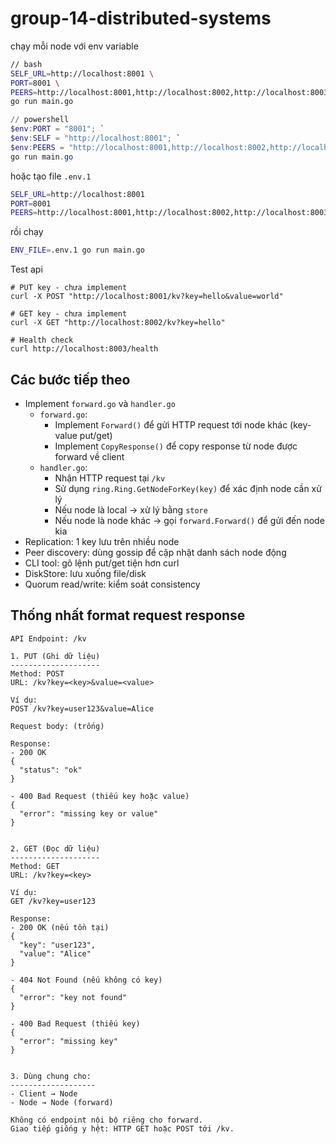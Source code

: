 # group-14-distributed-systems


chạy mỗi node với env variable


```bash
// bash
SELF_URL=http://localhost:8001 \
PORT=8001 \
PEERS=http://localhost:8001,http://localhost:8002,http://localhost:8003 \
go run main.go
```

```powershell
// powershell
$env:PORT = "8001"; `
$env:SELF = "http://localhost:8001"; `
$env:PEERS = "http://localhost:8001,http://localhost:8002,http://localhost:8003"; `
go run main.go
```




hoặc tạo file `.env.1`


```bash
SELF_URL=http://localhost:8001
PORT=8001
PEERS=http://localhost:8001,http://localhost:8002,http://localhost:8003
```

rồi chạy 
```bash
ENV_FILE=.env.1 go run main.go
```

Test api

```curl
# PUT key - chưa implement
curl -X POST "http://localhost:8001/kv?key=hello&value=world"

# GET key - chưa implement
curl -X GET "http://localhost:8002/kv?key=hello"

# Health check
curl http://localhost:8003/health
```


## Các bước tiếp theo
 - Implement `forward.go` và `handler.go`
   - `forward.go`:
     - Implement `Forward()` để gửi HTTP request tới node khác (key-value put/get)
     - Implement `CopyResponse()` để copy response từ node được forward về client
   - `handler.go`:
     - Nhận HTTP request tại `/kv`
     - Sử dụng `ring.Ring.GetNodeForKey(key)` để xác định node cần xử lý
     - Nếu node là local → xử lý bằng `store`
     - Nếu node là node khác → gọi `forward.Forward()` để gửi đến node kia
 - Replication: 1 key lưu trên nhiều node
 - Peer discovery: dùng gossip để cập nhật danh sách node động
 - CLI tool: gõ lệnh put/get tiện hơn curl
 - DiskStore: lưu xuống file/disk
 - Quorum read/write: kiểm soát consistency

## Thống nhất format request response

```
API Endpoint: /kv

1. PUT (Ghi dữ liệu)
--------------------
Method: POST
URL: /kv?key=<key>&value=<value>

Ví dụ:
POST /kv?key=user123&value=Alice

Request body: (trống)

Response:
- 200 OK
{
  "status": "ok"
}

- 400 Bad Request (thiếu key hoặc value)
{
  "error": "missing key or value"
}


2. GET (Đọc dữ liệu)
--------------------
Method: GET
URL: /kv?key=<key>

Ví dụ:
GET /kv?key=user123

Response:
- 200 OK (nếu tồn tại)
{
  "key": "user123",
  "value": "Alice"
}

- 404 Not Found (nếu không có key)
{
  "error": "key not found"
}

- 400 Bad Request (thiếu key)
{
  "error": "missing key"
}


3. Dùng chung cho:
-------------------
- Client → Node
- Node → Node (forward)

Không có endpoint nội bộ riêng cho forward.
Giao tiếp giống y hệt: HTTP GET hoặc POST tới /kv.

```